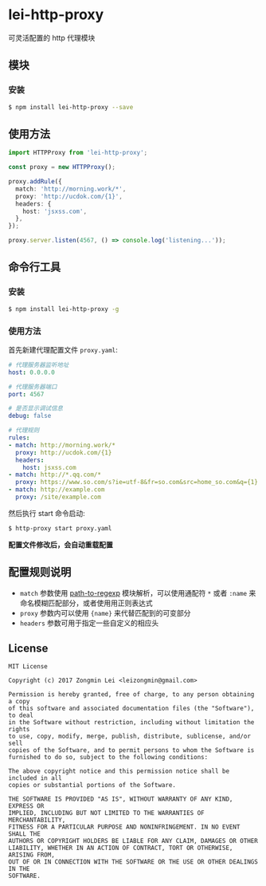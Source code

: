 # lei-http-proxy
可灵活配置的 http 代理模块

## 模块

### 安装

```bash
$ npm install lei-http-proxy --save
```

## 使用方法

```typescript
import HTTPProxy from 'lei-http-proxy';

const proxy = new HTTPProxy();

proxy.addRule({
  match: 'http://morning.work/*',
  proxy: 'http://ucdok.com/{1}',
  headers: {
    host: 'jsxss.com',
  },
});

proxy.server.listen(4567, () => console.log('listening...'));
```

## 命令行工具

### 安装

```bash
$ npm install lei-http-proxy -g
```

### 使用方法

首先新建代理配置文件 `proxy.yaml`:

```yaml
# 代理服务器监听地址
host: 0.0.0.0

# 代理服务器端口
port: 4567

# 是否显示调试信息
debug: false

# 代理规则
rules:
- match: http://morning.work/*
  proxy: http://ucdok.com/{1}
  headers:
    host: jsxss.com
- match: http://*.qq.com/*
  proxy: https://www.so.com/s?ie=utf-8&fr=so.com&src=home_so.com&q={1}
- match: http://example.com
  proxy: /site/example.com
```

然后执行 start 命令启动:

```bash
$ http-proxy start proxy.yaml
```

**配置文件修改后，会自动重载配置**

## 配置规则说明

+ `match` 参数使用 [path-to-regexp](https://www.npmjs.com/package/path-to-regexp) 模块解析，可以使用通配符
`*` 或者 `:name` 来命名模糊匹配部分，或者使用用正则表达式
+ `proxy` 参数内可以使用 `{name}` 来代替匹配到的可变部分
+ `headers` 参数可用于指定一些自定义的相应头

## License

```
MIT License

Copyright (c) 2017 Zongmin Lei <leizongmin@gmail.com>

Permission is hereby granted, free of charge, to any person obtaining a copy
of this software and associated documentation files (the "Software"), to deal
in the Software without restriction, including without limitation the rights
to use, copy, modify, merge, publish, distribute, sublicense, and/or sell
copies of the Software, and to permit persons to whom the Software is
furnished to do so, subject to the following conditions:

The above copyright notice and this permission notice shall be included in all
copies or substantial portions of the Software.

THE SOFTWARE IS PROVIDED "AS IS", WITHOUT WARRANTY OF ANY KIND, EXPRESS OR
IMPLIED, INCLUDING BUT NOT LIMITED TO THE WARRANTIES OF MERCHANTABILITY,
FITNESS FOR A PARTICULAR PURPOSE AND NONINFRINGEMENT. IN NO EVENT SHALL THE
AUTHORS OR COPYRIGHT HOLDERS BE LIABLE FOR ANY CLAIM, DAMAGES OR OTHER
LIABILITY, WHETHER IN AN ACTION OF CONTRACT, TORT OR OTHERWISE, ARISING FROM,
OUT OF OR IN CONNECTION WITH THE SOFTWARE OR THE USE OR OTHER DEALINGS IN THE
SOFTWARE.
```
